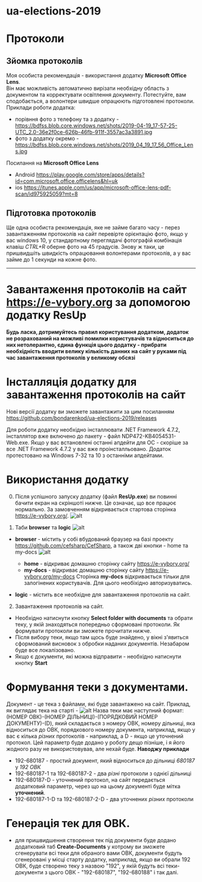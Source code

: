 # ua-elections-2019

# Протоколи

## Зйомка протоколів

Моя особиста рекомендація - використання додатку **Microsoft Office Lens**.  
Він має можливість автоматично вирізати необхідну область з документом та корректувати освітлення документу. Потестуйте, вам сподобається, а волонтери швидше опрацюють підготовлені протоколи.
Приклади роботи додатка:

- порівння фото з телефону та з додатку - https://bdfss.blob.core.windows.net/shots/2019-04-19_17-57-25-UTC_2.0-36e2f0ce-626b-46fb-911f-3557ac3a3891.jpg
- фото з додатку окремо - https://bdfss.blob.core.windows.net/shots/2019_04_19_17_56_Office_Lens.jpg

Посилання на **Microsoft Office Lens**
- Android https://play.google.com/store/apps/details?id=com.microsoft.office.officelens&hl=uk
- ios https://itunes.apple.com/us/app/microsoft-office-lens-pdf-scan/id975925059?mt=8

## Підготовка протоколів

Ще одна особиста рекомендація, яке не займе багато часу - перез завантаженням протоколів на сайт перевірте орієнтацію фото, якщо у вас windows 10, у стандартному переглядачі фотографій комбінація клавіш _CTRL+R_ оберне фото на 45 градусів. Знову ж таки, це пришвидшіть швидкість опрацювання волонтерами протоколів, а у вас займе до 1 секунди на кожне фото.

- - -

# Завантаження протоколів на сайт https://e-vybory.org за допомогою додатку ResUp

 __Будь ласка, дотримуйтесь правил користування додатком, додаток не розрахований на можливі помилки користувачів та відноситься до них нетолерантно, єдина функція цього додатку - прибрати необхідність вводити велику кількість данних на сайт у руками під час завантаження протоколів у великому обсязі__


# Інсталляція додатку для завантаження протоколів на сайт

Нові версії додатку ви зможете завантажити за цим посиланням https://github.com/bondarenkod/ua-elections-2019/releases

Для роботи додатку необхідно інсталлювати .NET Framework 4.7.2, інсталлятор вже включено до пакету - файл NDP472-KB4054531-Web.exe.
Якщо у вас встановлені останні апдейти для ОС - скоріше за все .NET Framework 4.7.2 у вас вже проінсталльовано. Додаток протестовано на Windows 7-32 та 10 з останніми апдейтами.

# Використання додатку

0. Після успішного запуску додатку (файл **ResUp.exe**) ви повинні бачити екран на скріншоті нижче. Це означає, що все працює нормально. За замовченням відкривається стартова сторінка https://e-vybory.org/.
![alt](https://bdfss.blob.core.windows.net/shots/2019-04-20_19-10-23-ffec0c94-689a-4954-843f-c300b82820f9-ResUp.png)
   

1. Таби **browser** та **logic** 
![alt](https://bdfss.blob.core.windows.net/shots/2019-04-20_19-20-58-66af35ab-1949-4ad4-983c-151875ca93eb-ResUp.png)   

- **browser** - містить у собі вбудований браузер на базі проекту https://github.com/cefsharp/CefSharp, а також дві кнопки - home та my-docs 
![alt](https://bdfss.blob.core.windows.net/shots/2019-04-20_19-21-07-f15c0376-baad-49f3-9983-3c795d97e754-ResUp.png)     
    - **home** - відкриває домашню сторінку сайту https://e-vybory.org/
    - **my-docs** - відкриває домашню сторінку сайту https://e-vybory.org/my-docs
  Сторінка **my-docs** відкривається тільки для залогінених користувачів. Для цього необіхідно авторизуватись.

- **logic** - містить все необхідне для завантаження протоколів на сайт.

2. Завантаження протоколів на сайт.

- Необхідно натиснути кнопку **Select folder with documents** та обрати теку, у якій знаходяться попередньо сформовані протоколи. Як формувати протоколи ви зможете прочитати нижче.
- Після вибору теки, якщо там щось буде знайдено, у вікні з'явиться сформований висновок з обробки наданих документів. Незабаром буде все локалізовано.
- Якщо є документи, які можна відправити - необхідно натиснути кнопку **Start**

# Формування теки з документами.

Документ - це тека з файлами, які буде завантажено на сайт. Приклад, як виглядає тека на старті - 
![alt](https://bdfss.blob.core.windows.net/shots/2019-04-20_19-31-30-d01bd813-be96-4614-bebe-68ae893909df-explorer.png)
Назва теки має наступний формат:
(НОМЕР ОВК)-(НОМЕР ДІЛЬНИЦІ)-(ПОРЯДКОВИЙ НОМЕР ДОКУМЕНТУ)-(D), який складається з номеру ОВК, номеру дільниці, яка відноситься до ОВК, порядкового номеру документа, наприклад, якщо у вас є кілька _різних_ протоколів - наприклад, а D - якщо це уточнений протокол. Цей параметр буде додано у роботу дещо пізніше, і я його жодного разу не використовував, але нехай буде.
**Наводжу приклади**

- 192-680187 - простий документ, який відноситься до дільниці _680187_ у _192 ОВК_
- 192-680187-1 та 192-680187-2 - два _різні_ протоколи з однієї дільниці
- 192-680187-D - уточнений протокол, на сайт передається додатковий параметр, через що на цьому документі буде мітка **уточнений**.
- 192-680187-1-D та 192-680187-2-D - два уточнених _різних_ протоколи
 

# Генерація тек для ОВК.

  - для пришвидшення створення тек під документи буде додано додатковий таб **Create-Documents** у котрому ви зможете сгенерувати всі теки для обраного вами ОВК, документи будуть сгенеровані у місці старту додатку, наприклад, якщо ви обрали 192 ОВК, буде створено теку з назвою "192", у якій будуть всі теки-документи з цього ОВК - "192-680187", "192-680188" і так далі.
